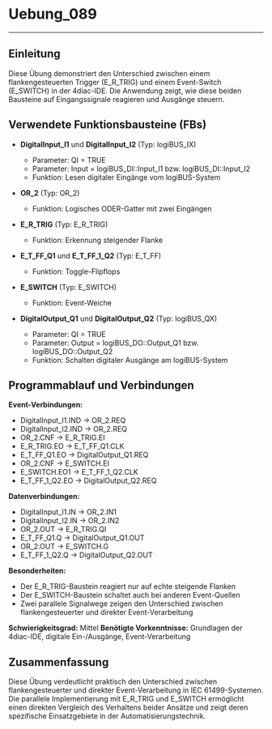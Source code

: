 # Uebung_089

* * * * * * * * * *

## Einleitung
Diese Übung demonstriert den Unterschied zwischen einem flankengesteuerten Trigger (E_R_TRIG) und einem Event-Switch (E_SWITCH) in der 4diac-IDE. Die Anwendung zeigt, wie diese beiden Bausteine auf Eingangssignale reagieren und Ausgänge steuern.

## Verwendete Funktionsbausteine (FBs)

- **DigitalInput_I1** und **DigitalInput_I2** (Typ: logiBUS_IX)
  - Parameter: QI = TRUE
  - Parameter: Input = logiBUS_DI::Input_I1 bzw. logiBUS_DI::Input_I2
  - Funktion: Lesen digitaler Eingänge vom logiBUS-System

- **OR_2** (Typ: OR_2)
  - Funktion: Logisches ODER-Gatter mit zwei Eingängen

- **E_R_TRIG** (Typ: E_R_TRIG)
  - Funktion: Erkennung steigender Flanke

- **E_T_FF_Q1** und **E_T_FF_1_Q2** (Typ: E_T_FF)
  - Funktion: Toggle-Flipflops

- **E_SWITCH** (Typ: E_SWITCH)
  - Funktion: Event-Weiche

- **DigitalOutput_Q1** und **DigitalOutput_Q2** (Typ: logiBUS_QX)
  - Parameter: QI = TRUE
  - Parameter: Output = logiBUS_DO::Output_Q1 bzw. logiBUS_DO::Output_Q2
  - Funktion: Schalten digitaler Ausgänge am logiBUS-System

## Programmablauf und Verbindungen

**Event-Verbindungen:**
- DigitalInput_I1.IND → OR_2.REQ
- DigitalInput_I2.IND → OR_2.REQ
- OR_2.CNF → E_R_TRIG.EI
- E_R_TRIG.EO → E_T_FF_Q1.CLK
- E_T_FF_Q1.EO → DigitalOutput_Q1.REQ
- OR_2.CNF → E_SWITCH.EI
- E_SWITCH.EO1 → E_T_FF_1_Q2.CLK
- E_T_FF_1_Q2.EO → DigitalOutput_Q2.REQ

**Datenverbindungen:**
- DigitalInput_I1.IN → OR_2.IN1
- DigitalInput_I2.IN → OR_2.IN2
- OR_2.OUT → E_R_TRIG.QI
- E_T_FF_Q1.Q → DigitalOutput_Q1.OUT
- OR_2.OUT → E_SWITCH.G
- E_T_FF_1_Q2.Q → DigitalOutput_Q2.OUT

**Besonderheiten:**
- Der E_R_TRIG-Baustein reagiert nur auf echte steigende Flanken
- Der E_SWITCH-Baustein schaltet auch bei anderen Event-Quellen
- Zwei parallele Signalwege zeigen den Unterschied zwischen flankengesteuerter und direkter Event-Verarbeitung

**Schwierigkeitsgrad:** Mittel
**Benötigte Vorkenntnisse:** Grundlagen der 4diac-IDE, digitale Ein-/Ausgänge, Event-Verarbeitung

## Zusammenfassung
Diese Übung verdeutlicht praktisch den Unterschied zwischen flankengesteuerter und direkter Event-Verarbeitung in IEC 61499-Systemen. Die parallele Implementierung mit E_R_TRIG und E_SWITCH ermöglicht einen direkten Vergleich des Verhaltens beider Ansätze und zeigt deren spezifische Einsatzgebiete in der Automatisierungstechnik.